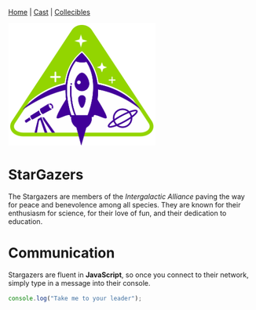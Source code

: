 
[Home](README.md) | [Cast](Cast.md) | [Collecibles](Collectables.md)

<img src="images/logo_stargazers_bug.svg" alt="StarGazers Logo" style="width:300px;">

# StarGazers

The Stargazers are members of the _Intergalactic Alliance_ paving the way for peace and benevolence among all species. They are known for their enthusiasm for science, for their love of fun, and their dedication to education.

# Communication

Stargazers are fluent in **JavaScript**, so once you connect to their network, simply type in a message into their console.

```js
console.log("Take me to your leader");
```


